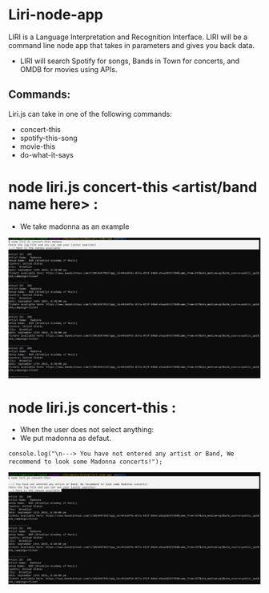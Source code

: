 # Liri-node-app
LIRI is a Language Interpretation and Recognition Interface. LIRI will be a command line node app that takes in parameters and gives you back data.
- LIRI will search Spotify for songs, Bands in Town for concerts, and OMDB for movies using APIs.

## Commands: 
  
Liri.js can take in one of the following commands:

- concert-this
- spotify-this-song
- movie-this
- do-what-it-says

# node liri.js concert-this <artist/band name here> : 

- We take madonna as an example

![image](https://github.com/LIZETHVERA/liri-node-app/blob/master/images/concert.JPG)


# node liri.js concert-this <no band or artist> : 
  - When the user does not select anything: 
  - We put madonna as defaut. 

```
console.log("\n---> You have not entered any artist or Band, We recommend to look some Madonna concerts!");
``` 

![image](https://github.com/LIZETHVERA/liri-node-app/blob/master/images/concertNo.JPG)
  
